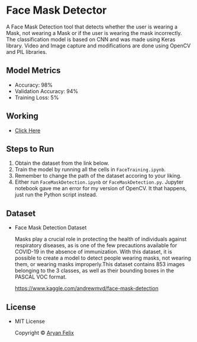 # Face Mask Detector
A Face Mask Detection tool that detects whether the user is wearing a Mask, not wearing a Mask or if the user is wearing the mask incorrectly. The classification model is based on CNN and was made using Keras library. Video and Image capture and modifications are done using OpenCV and PIL libraries.

## Model Metrics
* Accuracy: 98%
* Validation Accuracy: 94%
* Training Loss: 5%

## Working
* [Click Here](https://www.linkedin.com/posts/aryan-felix-815a42193_a-while-back-i-had-taken-part-in-a-discussion-activity-6824385403122921472-0tY0)

## Steps to Run
1. Obtain the dataset from the link below.
2. Train the model by running all the cells in `FaceTraining.ipynb`.
3. Remember to change the path of the dataset accoring to your liking.
4. Either run `FaceMaskDetection.ipynb` or `FaceMaskDetection.py`. Jupyter notebook gave me an error for my version of OpenCV. It that happens, just run the Python script instead.

## Dataset
* Face Mask Detection Dataset
    
    Masks play a crucial role in protecting the health of individuals against respiratory diseases, as is one of the few precautions available for COVID-19 in the absence of immunization. With this dataset, it is possible to create a model to detect people wearing masks, not wearing them, or wearing masks improperly.This dataset contains 853 images belonging to the 3 classes, as well as their bounding boxes in the PASCAL VOC format.
    
    https://www.kaggle.com/andrewmvd/face-mask-detection


## License
* MIT License

    Copyright © [Aryan Felix](https://github.com/AryanFelix)
